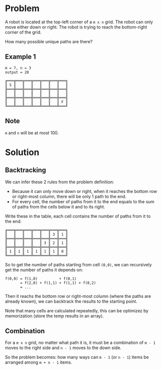# Problem

A robot is located at the top-left corner of a `m x n` grid. The robot can only move either down or right. The robot is trying to reach the bottom-right corner of the grid.



How many possible unique paths are there?

## Example 1

```
m = 7, n = 3
output = 28

╔═══╦═══╦═══╦═══╦═══╦═══╦═══╗
║ S ║   ║   ║   ║   ║   ║   ║
╠═══╬═══╬═══╬═══╬═══╬═══╬═══╣
║   ║   ║   ║   ║   ║   ║   ║
╠═══╬═══╬═══╬═══╬═══╬═══╬═══╣
║   ║   ║   ║   ║   ║   ║ F ║
╚═══╩═══╩═══╩═══╩═══╩═══╩═══╝
```

## Note

`m` and `n` will be at most 100.

# Solution

## Backtracking

We can infer these 2 rules from the problem definition:

- Because it can only move down or right, when it reaches the bottom row or right-most column, there will be only 1 path to the end.
- For every cell, the number of paths from it to the end equals to the sum of paths from the cells below it and to its right.

Write these in the table, each cell contains the number of paths from it to the end:

```
╔═══╦═══╦═══╦═══╦═══╦═══╦═══╗
║   ║   ║   ║   ║   ║ 3 ║ 1 ║
╠═══╬═══╬═══╬═══╬═══╬═══╬═══╣
║   ║   ║   ║   ║ 3 ║ 2 ║ 1 ║
╠═══╬═══╬═══╬═══╬═══╬═══╬═══╣
║ 1 ║ 1 ║ 1 ║ 1 ║ 1 ║ 1 ║ 0 ║
╚═══╩═══╩═══╩═══╩═══╩═══╩═══╝
```

So to get the number of paths starting from cell `(0,0)`, we can recursively get the number of paths it depends on:

```
f(0,0) = f(1,0)          + f(0,1)
       = f(2,0) + f(1,1) + f(1,1) + f(0,2)
       = ...
```

Then it reachs the bottom row or right-most column (where the paths are already known), we can backtrack the results to the starting point.

Note that many cells are calculated repeatedly, this can be optimizez by memorization (store the temp results in an array).

## Combination

For a `m x n` grid, no matter what path it is, it must be a combination of `m - 1` moves to the right side and `n - 1` moves to the down side.

So the problem becomes: how many ways can `m - 1` (or `n - 1`) items be arranged among `m + n - 1` items.
